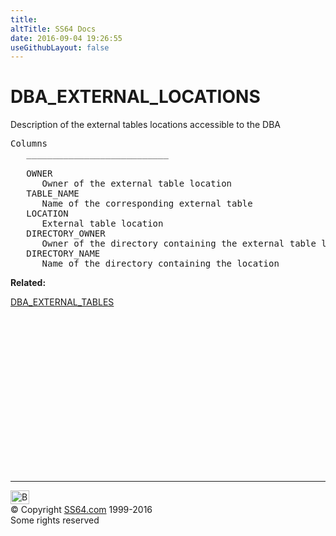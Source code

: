 ```yaml
---
title:
altTitle: SS64 Docs
date: 2016-09-04 19:26:55
useGithubLayout: false
---
```

<!-- #BeginLibraryItem "/Library/head_orad.lbi" --><!-- #EndLibraryItem --><h1>DBA_EXTERNAL_LOCATIONS </h1><p> Description of the external tables locations accessible to the DBA </p> 
 
<pre>Columns
   ___________________________
 
   OWNER
      Owner of the external table location
   TABLE_NAME
      Name of the corresponding external table
   LOCATION
      External table location
   DIRECTORY_OWNER
      Owner of the directory containing the external table location
   DIRECTORY_NAME
      Name of the directory containing the location
</pre>
<p><b>Related:</b></p>
<p><a href="DBA_EXTERNAL_TABLES.html">DBA_EXTERNAL_TABLES</a></p><!-- #BeginLibraryItem "/Library/foot_orad.lbi" --><p>
<!-- oracle-footer -->
<ins class="adsbygoogle" style="display:inline-block;width:300px;height:250px" data-ad-client="ca-pub-6140977852749469" data-ad-slot="4275490898"></ins>
<script>
(adsbygoogle = window.adsbygoogle || []).push({});
</script></p>
<hr>
<div id="bl" class="footer"><a href="DBA_EXTERNAL_LOCATIONS.html#"><img src="../images/top.png" width="30" height="22" alt="Back to the Top"></a></div>
<div id="br" class="footer, tagline">© Copyright <a href="http://ss64.com/">SS64.com</a> 1999-2016<br>
Some rights reserved</div>
<!-- #EndLibraryItem -->


